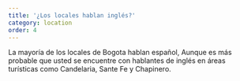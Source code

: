 ```yaml
---
title: '¿Los locales hablan inglés?'
category: location
order: 4
---
```


La mayoría de los locales de Bogota hablan español, Aunque es más probable que usted se encuentre con hablantes de inglés en áreas turísticas como Candelaria, Sante Fe y Chapinero.
